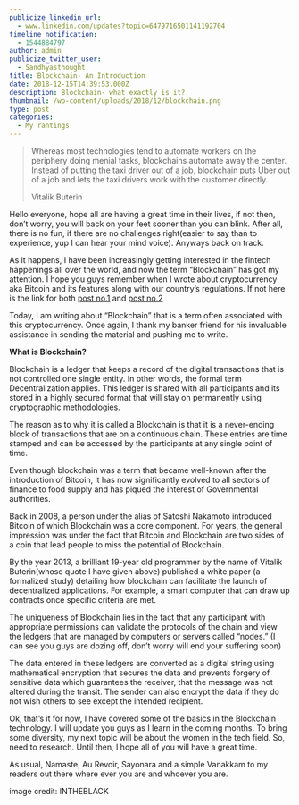 ```yaml
---
publicize_linkedin_url:
  - www.linkedin.com/updates?topic=6479716501141192704
timeline_notification:
  - 1544884797
author: admin
publicize_twitter_user:
  - Sandhyasthought
title: Blockchain- An Introduction
date: 2018-12-15T14:39:53.000Z
description: Blockchain- what exactly is it?
thumbnail: /wp-content/uploads/2018/12/blockchain.png
type: post
categories:
  - My rantings
---
```

<blockquote class="wp-block-quote">
  <p>
    Whereas most technologies tend to automate workers on the periphery doing menial tasks, blockchains automate away the center. Instead of putting the taxi driver out of a job, blockchain puts Uber out of a job and lets the taxi drivers work with the customer directly. 
  </p>
  
  <p>
    Vitalik Buterin
  </p>
</blockquote>

Hello everyone, hope all are having a great time in their lives, if not then, don&#8217;t worry, you will back on your feet sooner than you can blink. After all, there is no fun, if there are no challenges right(easier to say than to experience, yup I can hear your mind voice). Anyways back on track.

As it happens, I have been increasingly getting interested in the fintech happenings all over the world, and now the term &#8220;Blockchain&#8221; has got my attention. I hope you guys remember when I wrote about cryptocurrency aka Bitcoin and its features along with our country&#8217;s regulations. If not here is the link for both [post no.1](https://www.thecontentstartup.com/cryptocurrency/) and [post no.2](https://www.thecontentstartup.com/the-heads-and-tails-of-cryptocurrency/)

Today, I am writing about &#8220;Blockchain&#8221; that is a term often associated with this cryptocurrency. Once again, I thank my banker friend for his invaluable assistance in sending the material and pushing me to write.

**What is Blockchain?**

Blockchain is a ledger that keeps a record of the digital transactions that is not controlled one single entity. In other words, the formal term Decentralization applies. This ledger is shared with all participants and its stored in a highly secured format that will stay on permanently using cryptographic methodologies. 

The reason as to why it is called a Blockchain is that it is a never-ending block of transactions that are on a continuous chain. These entries are time stamped and can be accessed by the participants at any single point of time.

Even though blockchain was a term that became well-known after the introduction of Bitcoin, it has now significantly evolved to all sectors of finance to food supply and has piqued the interest of Governmental authorities.

Back in 2008, a person under the alias of Satoshi Nakamoto introduced Bitcoin of which Blockchain was a core component. For years, the general impression was under the fact that Bitcoin and Blockchain are two sides of a coin that lead people to miss the potential of Blockchain.

By the year 2013, a brilliant 19-year old programmer by the name of Vitalik Buterin(whose quote I have given above) published a white paper (a formalized study) detailing how blockchain can facilitate the launch of decentralized applications. For example, a smart computer that can draw up contracts once specific criteria are met.

The uniqueness of Blockchain lies in the fact that any participant with appropriate permissions can validate the protocols of the chain and view the ledgers that are managed by computers or servers called &#8220;nodes.&#8221; (I can see you guys are dozing off, don&#8217;t worry will end your suffering soon)

The data entered in these ledgers are converted as a digital string using mathematical encryption that secures the data and prevents forgery of sensitive data which guarantees the receiver, that the message was not altered during the transit. The sender can also encrypt the data if they do not wish others to see except the intended recipient.

Ok, that&#8217;s it for now, I have covered some of the basics in the Blockchain technology. I will update you guys as I learn in the coming months. To bring some diversity, my next topic will be about the women in the tech field. So, need to research. Until then, I hope all of you will have a great time.

As usual, Namaste, Au Revoir, Sayonara and a simple Vanakkam to my readers out there where ever you are and whoever you are.

image credit: INTHEBLACK

&nbsp;

&nbsp;

&nbsp;